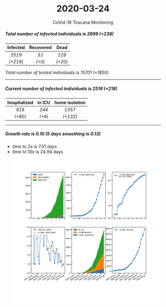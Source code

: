 <div align='center'>

# 2020-03-24
CoVid-19 Toscana Monitoring
</div>

##### Total number of infected individuals is 2699 (+238)
Infected | Recovered | Dead
:---: | :---: | :---:
*2519* | *51* | *129*
*(+218*) | *(+0*) | (*+20*)

*Total number of tested individuals is 15701 (+1850)*
***
##### Current number of infected individuals is 2519 (+218)
hospitalized | in ICU | home isolation
:---: | :---: | :---:
*918* |*244* |*1357*
*(+80*) |*(+6*) |*(+132*)
***
##### Growth rate is 0.10 (5 days smoothing is 0.13)
- *time to 2x* is 7.51 days
- *time to 10x* is 24.94 days
![stats][stats]

[stats]: stats_Toscana.png
